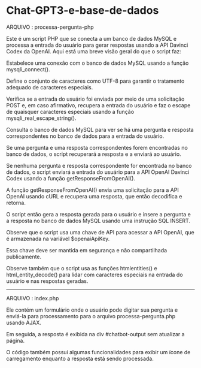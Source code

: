 # Chat-GPT3-e-base-de-dados

ARQUIVO : processa-pergunta-php

Este é um script PHP que se conecta a um banco de dados MySQL e processa a entrada do usuário para gerar respostas usando a API Davinci Codex da OpenAI. Aqui está uma breve visão geral do que o script faz:

Estabelece uma conexão com o banco de dados MySQL usando a função mysqli_connect().

Define o conjunto de caracteres como UTF-8 para garantir o tratamento adequado de caracteres especiais.

Verifica se a entrada do usuário foi enviada por meio de uma solicitação POST e, em caso afirmativo, recupera a entrada do usuário e faz o escape de quaisquer caracteres especiais usando a função mysqli_real_escape_string().

Consulta o banco de dados MySQL para ver se há uma pergunta e resposta correspondentes no banco de dados para a entrada do usuário.

Se uma pergunta e uma resposta correspondentes forem encontradas no banco de dados, o script recuperará a resposta e a enviará ao usuário.

Se nenhuma pergunta e resposta correspondente for encontrada no banco de dados, o script enviará a entrada do usuário para a API OpenAI Davinci Codex usando a função getResponseFromOpenAI().

A função getResponseFromOpenAI() envia uma solicitação para a API OpenAI usando cURL e recupera uma resposta, que então decodifica e retorna.

O script então gera a resposta gerada para o usuário e insere a pergunta e a resposta no banco de dados MySQL usando uma instrução SQL INSERT.

Observe que o script usa uma chave de API para acessar a API OpenAI, que é armazenada na variável $openaiApiKey. 

Essa chave deve ser mantida em segurança e não compartilhada publicamente.

Observe também que o script usa as funções htmlentities() e html_entity_decode() para lidar com caracteres especiais na entrada do usuário e nas respostas geradas.


-----------------------------------------------------------------------------------------------------------------------------------------------------------------------



ARQUIVO : index.php


Ele contém um formulário onde o usuário pode digitar sua pergunta e enviá-la para processamento para o arquivo processa-pergunta.php usando AJAX. 

Em seguida, a resposta é exibida na div #chatbot-output sem atualizar a página. 

O código também possui algumas funcionalidades para exibir um ícone de carregamento enquanto a resposta está sendo processada. 

